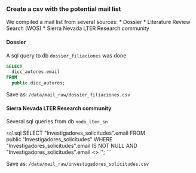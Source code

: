 ### Create a csv with the potential mail list

We compiled a mail list from several sources: \* Dossier \* Literature Review Search (WOS) \* Sierra Nevada LTER Research community

#### Dossier

A sql query to db `dossier_filiaciones` was done

``` sql
SELECT 
  dicc_autores.email
FROM 
  public.dicc_autores;
```

Save as: `/data/mail_raw/dossier_filiaciones.csv`

#### Sierra Nevada LTER Research community

Several sql queries from db `nodo_lter_sn`

`sql`sql SELECT "Investigadores\_solicitudes".email FROM public."Investigadores\_solicitudes" WHERE "Investigadores\_solicitudes".email IS NOT NULL AND "Investigadores\_solicitudes".email &lt;&gt; ''; \`\`\`

Save as: `/data/mail_raw/investigadores_solicitudes.csv`
